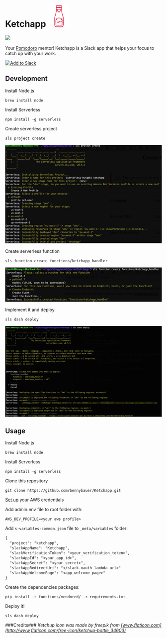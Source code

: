 # Ketchapp <img src="./assets/food.png" width="70"/>
[![](https://travis-ci.org/bennybauer/Ketchapp.svg?branch=master)](https://travis-ci.org/bennybauer/Ketchapp)


Your [Pomodoro](http://pomodorotechnique.com/) mentor! Ketchapp is a Slack app that helps your focus to catch up with your work.

<a href="https://slack.com/oauth/authorize?scope=incoming-webhook,commands&client_id=2778138625.38014984439"><img alt="Add to Slack" height="40" width="139" src="https://platform.slack-edge.com/img/add_to_slack.png" srcset="https://platform.slack-edge.com/img/add_to_slack.png 1x, https://platform.slack-edge.com/img/add_to_slack@2x.png 2x" /></a>

## Development
Install Node.js

	brew install node

Install Serverless

	npm install -g serverless
	
Create serverless project
	
	sls project create
	
![](./assets/ketchapp1.jpg)

Create serverless function
	
	sls function create functions/ketchapp_handler
![](./assets/ketchapp2.jpg)

Implement it and deploy

	sls dash deploy
![](./assets/ketchapp3.jpg)



## Usage
Install Node.js

	brew install node

Install Serverless

	npm install -g serverless

Clone this repository

	git clone https://github.com/bennybauer/Ketchapp.git
	
[Set up](http://docs.aws.amazon.com/cli/latest/userguide/cli-chap-getting-started.html#cli-config-files) your AWS credentials

Add admin.env file to root folder with:

```
AWS_DEV_PROFILE=<your aws profile>
```

Add `s-variables-common.json` file to `_meta/variables` folder:

```
{
  "project": "ketchapp",
  "slackAppName": "Ketchapp",
  "slackVerificationToken": "<your_verification_token>",
  "slackAppId": "<your_app_id>",
  "slackAppSecret": "<your_secret>",
  "slackAppRedirectUri": "</slack-oauth lambda url>"
  "slackAppWelcomePage": "<app_welcome_page>"
}
```


Create the dependencies packages:

```
pip install -t functions/vendored/ -r requirements.txt
```

Deploy it!

	sls dash deploy


###Credits###
*Ketchup icon was made by freepik from [www.flaticon.com](http://www.flaticon.com/free-icon/ketchup-bottle_34603)*
